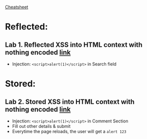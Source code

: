 [Cheatsheet](https://portswigger.net/web-security/cross-site-scripting/cheat-sheet)


# Reflected:
## Lab 1. Reflected XSS into HTML context with nothing encoded [link](https://portswigger.net/web-security/cross-site-scripting/reflected/lab-html-context-nothing-encoded)
- Injection: `<script>alert(1)</script>` in Search field


# Stored:
## Lab 2. Stored XSS into HTML context with nothing encoded [link](https://portswigger.net/web-security/cross-site-scripting/stored/lab-html-context-nothing-encoded)
- Injection: `<script>alert(1)</script>` in Comment Section
- Fill out other details & submit
- Everytime the page reloads, the user will get a `alert 123`
